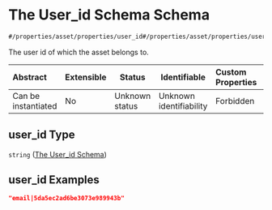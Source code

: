 # The User_id Schema Schema

```txt
#/properties/asset/properties/user_id#/properties/asset/properties/user_id
```

The user id of which the asset belongs to.


| Abstract            | Extensible | Status         | Identifiable            | Custom Properties | Additional Properties | Access Restrictions | Defined In                                                                                       |
| :------------------ | ---------- | -------------- | ----------------------- | :---------------- | --------------------- | ------------------- | ------------------------------------------------------------------------------------------------ |
| Can be instantiated | No         | Unknown status | Unknown identifiability | Forbidden         | Allowed               | none                | [policy_transaction.schema.json\*](../out/policy_transaction.schema.json "open original schema") |

## user_id Type

`string` ([The User_id Schema](policy_transaction-properties-the-asset-schema-properties-the-user_id-schema.md))

## user_id Examples

```json
"email|5da5ec2ad6be3073e989943b"
```
